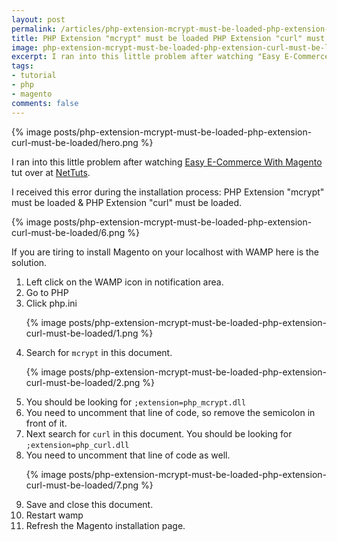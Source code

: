 ```yaml
---
layout: post
permalink: /articles/php-extension-mcrypt-must-be-loaded-php-extension-curl-must-be-loaded/
title: PHP Extension "mcrypt" must be loaded PHP Extension "curl" must be loaded
image: php-extension-mcrypt-must-be-loaded-php-extension-curl-must-be-loaded
excerpt: I ran into this little problem after watching "Easy E-Commerce With Magento" tut over at NetTuts
tags:
- tutorial
- php
- magento
comments: false
---
```


<div class="hero">{% image posts/php-extension-mcrypt-must-be-loaded-php-extension-curl-must-be-loaded/hero.png %}</div>

<p>I ran into this little problem after watching <a title="Easy E-Commerce With Magento" href="http://net.tutsplus.com/videos/screencasts/easy-e-commerce-with-magento/">Easy E-Commerce With Magento</a> tut over at <a title="NetTuts" href="http://net.tutsplus.com">NetTuts</a>.</p>
<p>I received this error during the installation process: PHP Extension "mcrypt" must be loaded &amp; PHP Extension "curl" must be loaded.</p>
<p>{% image posts/php-extension-mcrypt-must-be-loaded-php-extension-curl-must-be-loaded/6.png %}</p>
<p>If you are tiring to install Magento on your localhost with WAMP here is the solution.</p>

<ol>
  <li>Left click on the WAMP icon in notification area.</li>
  <li>Go to PHP</li>
  <li>Click php.ini</li>
  <p>{% image posts/php-extension-mcrypt-must-be-loaded-php-extension-curl-must-be-loaded/1.png %}</p>
  <li>Search for <code>mcrypt</code> in this document.</li>
  <p>{% image posts/php-extension-mcrypt-must-be-loaded-php-extension-curl-must-be-loaded/2.png %}</p>
  <li>You should be looking for <code>;extension=php_mcrypt.dll</code></li>
  <li>You need to uncomment that line of code, so remove the semicolon in front of it.</li>
  <li>Next search for <code>curl</code> in this document. You should be looking for <code>;extension=php_curl.dll</code></li>
  <li>You need to uncomment that line of code as well.</li>
  <p>{% image posts/php-extension-mcrypt-must-be-loaded-php-extension-curl-must-be-loaded/7.png %}</p>
  <li>Save and close this document.</li>
  <li>Restart wamp</li>
  <li>Refresh the Magento installation page.</li>
</ol>
